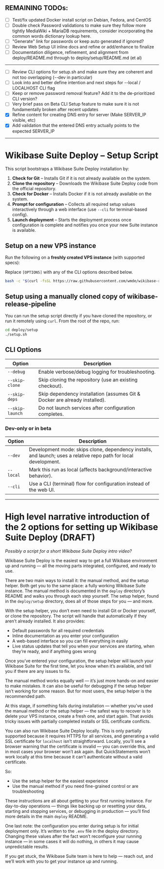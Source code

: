 ## REMAINING TODOs:

- [ ] Test/fix updated Docker install script on Debian, Fedora, and CentOS
- [ ] Double check Password validations to make sure they follow more tightly MediaWiki + MariaDB requirements,
      consider incorporating the common words dictionary lookup here.
- [ ] "Generate" link for passwords or keep auto generated if ignored?
- [ ] Review Web Setup UI inline docs and refine or add/enhance to finalize
- [ ] Documentation diligence, refinement, and alignment from deploy/README.md through to deploy/setup/README.md (et al)
---
- [ ] Review CLI options for setup.sh and make sure they are coherent and not too overlapping (--dev in particular)
- [ ] Look into and better define intention and next steps for --local / LOCALHOST CLI flag
- [ ] Keep or remove password removal feature? Add it to the de-prioritized CLI version?
- [ ] Very brief pass on Beta CLI Setup feature to make sure it is not fundamentally broken after recent updates
- [X] Refine content for creating DNS entry for server (Make SERVER_IP visible, etc)
- [X] Add validation that the entered DNS entry actually points to the expected SERVER_IP

---

# Wikibase Suite Deploy – Setup Script

This script bootstraps a Wikibase Suite Deploy installation by:

1. **Check for Git** – Installs Git if it is not already available on the system.  
2. **Clone the repository** – Downloads the Wikibase Suite Deploy code from the official repository.  
3. **Check for Docker** – Installs Docker if it is not already available on the system.  
4. **Prompt for configuration** – Collects all required setup values interactively through a web interface (use `--cli` for terminal-based config).  
5. **Launch deployment** – Starts the deployment process once configuration is complete and notifies you once your new Suite instance is available.

## Setup on a new VPS instance

Run the following on a **freshly created VPS instance** (with supported specs):

Replace `[OPTIONS]` with any of the CLI options described below.

```bash
bash -c "$(curl -fsSL https://raw.githubusercontent.com/wmde/wikibase-release-pipeline/refs/heads/deploy-setup-script/deploy/setup/setup.sh) -- [OPTIONS]"
```

## Setup using a manually cloned copy of wikibase-release-pipeline

You can run the setup script directly if you have cloned the repository, or run it remotely using `curl`. From the root of the repo, run:

```bash
cd deploy/setup
./setup.sh
```

## CLI Options

| Option           | Description |
|------------------|-------------|
| `--debug`        | Enable verbose/debug logging for troubleshooting. |
| `--skip-clone`   | Skip cloning the repository (use an existing checkout). |
| `--skip-deps`    | Skip dependency installation (assumes Git & Docker are already installed). |
| `--skip-launch`  | Do not launch services after configuration completes. |

### Dev-only or in beta

| Option           | Description |
|------------------|-------------|
| `--dev`          | Development mode: skips clone, dependency installs, and launch; uses a relative repo path for local development. |
| `--local`        | Mark this run as local (affects background/interactive behavior).|
| `--cli`          | Use a CLI (terminal) flow for configuration instead of the web UI. |

---

# High level narrative introduction of the 2 options for setting up Wikibase Suite Deploy (DRAFT)

*Possibly a script for a short Wikibase Suite Deploy intro video?*

Wikibase Suite Deploy is the easiest way to get a full Wikibase environment up and running — all the moving parts integrated, configured, and ready to use.

There are two main ways to install it: the manual method, and the setup helper. Both get you to the same place: a fully working Wikibase Suite instance. The manual method is documented in the `deploy` directory’s README and walks you through each step yourself. The setup helper, found in the `deploy/setup` directory, does all of those steps for you — and more.

With the setup helper, you don’t even need to install Git or Docker yourself, or clone the repository. The script will handle that automatically if they aren’t already installed. It also provides:

- Default passwords for all required credentials
- Inline documentation as you enter your configuration
- A web-based interface so you can fill everything in easily
- Live status updates that tell you when your services are starting, when they’re ready, and if anything goes wrong

Once you’ve entered your configuration, the setup helper will launch your Wikibase Suite for the first time, let you know when it’s available, and tell you if there are any issues to fix.

The manual method works equally well — it’s just more hands-on and easier to make mistakes. It can also be useful for debugging if the setup helper isn’t working for some reason. But for most users, the setup helper is the recommended path.

At this stage, if something fails during installation — whether you’ve used the manual method or the setup helper — the safest way to recover is to delete your VPS instance, create a fresh one, and start again. That avoids tricky issues with partially completed installs or SSL certificate conflicts.

You can also run Wikibase Suite Deploy locally. This is only partially supported because it requires HTTPS for all services, and generating a valid SSL certificate for `localhost` isn’t straightforward. Locally, you’ll see a browser warning that the certificate is invalid — you can override this, and in most cases your browser won’t ask again. But QuickStatements won’t work locally at this time because it can’t authenticate without a valid certificate.

So:

- Use the setup helper for the easiest experience
- Use the manual method if you need fine-grained control or are troubleshooting

These instructions are all about getting to your first running instance. For day-to-day operations — things like backing up or resetting your data, starting and stopping services, or debugging in production — you’ll find more details in the main `deploy` README.

One last note: the configuration you enter during setup is for initial deployment only. It’s written to the `.env` file in the deploy directory. Changing these values after the fact won’t reconfigure your running instance — in some cases it will do nothing, in others it may cause unpredictable results.

If you get stuck, the Wikibase Suite team is here to help — reach out, and we’ll work with you to get your instance up and running.
